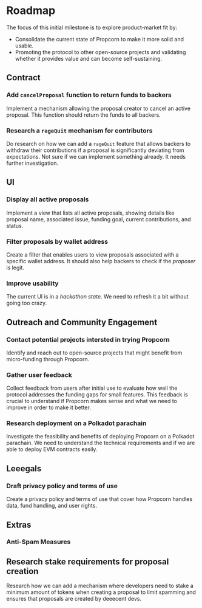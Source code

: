 # Roadmap

The focus of this initial milestone is to explore product-market fit by:

- Consolidate the current state of Propcorn to make it more solid and usable.
- Promoting the protocol to other open-source projects and validating whether it provides value and can become self-sustaining.

## Contract

### Add `cancelProposal` function to return funds to backers

Implement a mechanism allowing the proposal creator to cancel an active proposal. This function should return the funds to all backers.

### Research a `rageQuit` mechanism for contributors

Do research on how we can add a `rageQuit` feature that allows backers to withdraw their contributions if a proposal is significantly deviating from expectations. Not sure if we can implement something already. It needs further investigation.

## UI

### Display all active proposals

Implement a view that lists all active proposals, showing details like proposal name, associated issue, funding goal, current contributions, and status.

### Filter proposals by wallet address

Create a filter that enables users to view proposals associated with a specific wallet address. It should also help backers to check if the _proposer_ is legit.

### Improve usability

The current UI is in a _hackathon state_. We need to refresh it a bit without going too crazy.

## Outreach and Community Engagement

### Contact potential projects intersted in trying Propcorn

Identify and reach out to open-source projects that might benefit from micro-funding through Propcorn.

### Gather user feedback

Collect feedback from users after initial use to evaluate how well the protocol addresses the funding gaps for small features. This feedback is crucial to understand if Propcorn makes sense and what we need to improve in order to make it better.

### Research deployment on a Polkadot parachain

Investigate the feasibility and benefits of deploying Propcorn on a Polkadot parachain. We need to understand the technical requirements and if we are able to deploy EVM contracts easily.

## Leeegals

### Draft privacy policy and terms of use

Create a privacy policy and terms of use that cover how Propcorn handles data, fund handling, and user rights.

## Extras

### Anti-Spam Measures

## Research stake requirements for proposal creation

Research how we can add a mechanism where developers need to stake a minimum amount of tokens when creating a proposal to limit spamming and ensures that proposals are created by deeecent devs.
